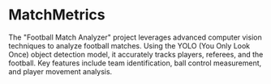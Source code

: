 # MatchMetrics
The "Football Match Analyzer" project leverages advanced computer vision techniques to analyze football matches. Using the YOLO (You Only Look Once) object detection model, it accurately tracks players, referees, and the football. Key features include team identification, ball control measurement, and player movement analysis.
